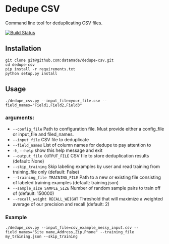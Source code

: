 # Dedupe CSV

Command line tool for deduplicating CSV files.

[![Build Status](https://travis-ci.org/datamade/dedupe-csv.png?branch=master)](https://travis-ci.org/datamade/dedupe-csv)

## Installation

```console
git clone git@github.com:datamade/dedupe-csv.git
cd dedupe-csv
pip install -r requirements.txt
python setup.py install
```

## Usage

```console
./dedupe_csv.py --input_file=your_file.csv --field_names="Field1,Field2,Field3"
```

### arguments:
  * `--config_file` Path to configuration file. Must provide either a config_file or input_file and filed_names.
  * `--input_file`            CSV file to deduplicate
  * `--field_names`           List of column names for dedupe to pay attention to
  * `-h`, `--help`            show this help message and exit
  * `--output_file OUTPUT_FILE`
                        CSV file to store deduplication results (default:
                        None)
  * `--skip_training`       Skip labeling examples by user and read training from
                        training_file only (default: False)
  * `--training_file TRAINING_FILE`
                        Path to a new or existing file consisting of labeled
                        training examples (default: training.json)
  * `--sample_size SAMPLE_SIZE`
                        Number of random sample pairs to train off of
                        (default: 150000)
  * `--recall_weight RECALL_WEIGHT`
                        Threshold that will maximize a weighted average of our
                        precision and recall (default: 2)

### Example

```console
./dedupe_csv.py --input_file=csv_example_messy_input.csv --field_names="Site name,Address,Zip,Phone" --training_file my_training.json --skip_training
```
